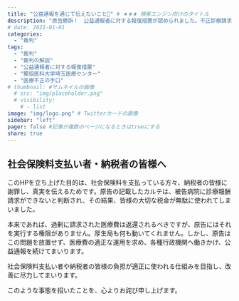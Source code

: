 ```yaml
---
title: "公益通報を通じて伝えたいこと📌" # ★★★ 検索エンジン向けのタイトル
description: "原告勝訴！　公益通報者に対する報復措置が認められました。不正診療請求、恣意的な医療、国民が収めた税金・社会保険料の無駄遣いは許さない📌" # ★★★ 検索エンジン向けの説明
# date: 2021-01-01
categories:
  - "裁判"
tags:
  - "裁判"
  - "裁判の解説"
  - "公益通報者に対する報復措置"
  - "獨協医科大学埼玉医療センター"
  - "医療不正の手口"
# thumbnail: #サムネイルの画像
  # src: "img/placeholder.png"
  # visibility:
    # - list
image: "img/logo.png" # Twitterカードの画像
sidebar: "left"
pager: false #記事が複数のページになるときはtrueにする
share: true
---
```


## 社会保険料支払い者・納税者の皆様へ 

このHPを立ち上げた目的は、社会保険料を支払っている方々、納税者の皆様に謝罪し、真実を伝えるためです。原告の記載したカルテは、被告病院に診療報酬請求ができないと判断され、その結果、皆様の大切な税金が無駄に使われてしまいました。 

本来であれば、過剰に請求された医療費は返還されるべきですが、原告にはそれを実行する権限がありません。厚生局も何も動いてくれません。しかし、原告はこの問題を放置せず、医療費の適正な運用を求め、各種行政機関へ働きかけ、公益通報を続けてまいります。 

社会保険料支払い者や納税者の皆様の負担が適正に使われる仕組みを目指し、改善に尽力してまいります。 

このような事態を招いたことを、心よりお詫び申し上げます。 